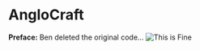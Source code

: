 # AngloCraft
**Preface:**
Ben deleted the original code...
![This is Fine](https://media2.giphy.com/media/wJPou1dis1l2OENxGZ/giphy.gif)